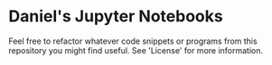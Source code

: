 # Daniel's Jupyter Notebooks 
Feel free to refactor whatever code snippets or programs from this repository you might find useful. See 'License' for more information.

